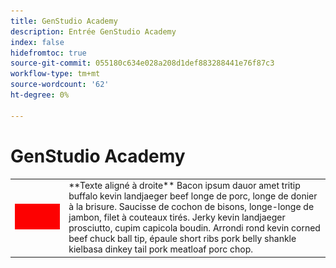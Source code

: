 ```yaml
---
title: GenStudio Academy
description: Entrée GenStudio Academy
index: false
hidefromtoc: true
source-git-commit: 055180c634e028a208d1def883288441e76f87c3
workflow-type: tm+mt
source-wordcount: '62'
ht-degree: 0%

---
```


# GenStudio Academy


<table>
 <tr style= "border: 0;">
  <td><img src="./assets/medium.png"></td>
  <td>**Texte aligné à droite** Bacon ipsum dauor amet tritip buffalo kevin landjaeger beef longe de porc, longe de donier à la brisure. Saucisse de cochon de bisons, longe-longe de jambon, filet à couteaux tirés. Jerky kevin landjaeger prosciutto, cupim capicola boudin. Arrondi rond kevin corned beef chuck ball tip, épaule short ribs pork belly shankle kielbasa dinkey tail pork meatloaf porc chop.</td>
 </tr>
</table>